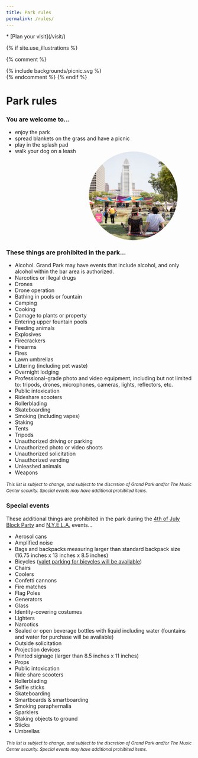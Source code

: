 ```yaml
---
title: Park rules
permalink: /rules/
---
```


<nav markdown="1">
* [Plan your visit](/visit/)
</nav>

{% if site.use_illustrations %}
<style>
.illustration {
  grid-column: -3/-1;
  grid-row: 1/6;
}
.illustration svg {
  height: 15vmax;
  width: 15vmax;
  margin-top: 1em;
  margin-left: 1em;
}
main h1,
main h1 + h3,
main h1 + h3 + ul {
  grid-column-end: -3;
}
main > nav:first-child {
  grid-row-start: 1;
}
main > h1 + nav {
    grid-column-end: -3;
}

h1 + h3 + ul + figure {
  width: calc(100vw - 3em);
  height: calc(100vw - 3em);
  border-radius: 50%;
}
h1 + h3 + ul + figure img {
  display: block;
  width: calc(100vw - 3.75em);
  height: calc(100vw - 3.75em);
  object-fit: cover;
  border-radius: 50%;
  max-width: none;
}
@media (min-width: 60em) {
  h1 + h3 + ul + figure {
    width: auto;
    height: auto;
    grid-column: -3/-1;
    grid-row: 3/6;
    justify-self: end;
    align-self: start;
    margin-bottom: 0;
    margin-top: -1.5em;
  }
  h1 + h3 + ul + figure img {
    width: 25vw;
    height: 25vw;
  }
}
@media (min-width: 80em) {
  h1 + h3 + ul + figure {
    margin-right: 5vw;
    grid-row: 2/6;
  }
  h1 + h3 + ul + figure img {
    width: calc(2.5/8 * 100vw - 3em);
    height: calc(2.5/8 * 100vw - 3em);
  }
}
</style>

{% comment %}
<div class="illustration">
{% include backgrounds/picnic.svg %}
</div>
{% endcomment %}
{% endif %}

Park rules
==========

### You are welcome to...

*   enjoy the park
*   spread blankets on the grass and have a picnic
*   play in the splash pad
*   walk your dog on a leash

<figure>
  <img src="/uploads/programs/sunday-sessions-5.jpg" alt="" height="500" />
</figure>

<main class="lime-light" markdown="1">

### These things are prohibited in the park…

*   Alcohol. Grand Park may have events that include alcohol, and only alcohol within the bar area is authorized.
*   Narcotics or illegal drugs
*   Drones
*   Drone operation 
*   Bathing in pools or fountain
*   Camping
*   Cooking
*   Damage to plants or property
*   Entering upper fountain pools
*   Feeding animals
*   Explosives
*   Firecrackers
*   Firearms
*   Fires
*   Lawn umbrellas
*   Littering (including pet waste)
*   Overnight lodging
*   Professional-grade photo and video equipment, including but not limited to: tripods, drones, microphones, cameras, lights, reflectors, etc.
*   Public intoxication
*   Rideshare scooters
*   Rollerblading
*   Skateboarding
*   Smoking (including vapes)
*   Staking
*   Tents
*   Tripods
*   Unauthorized driving or parking
*   Unauthorized photo or video shoots
*   Unauthorized solicitation
*   Unauthorized vending
*   Unleashed animals
*   Weapons

<small><i>This list is subject to change, and subject to the discretion of Grand Park and/or The Music Center security. Special events may have additional prohibited items.</i></small>

### Special events

These additional things are prohibited in the park during the [4th of July Block Party](/4thofjuly/) and [N.Y.E.L.A.](/nyela/) events…

* Aerosol cans 
* Amplified noise
* Bags and backpacks measuring larger than standard backpack size (16.75 inches x 13 inches x 8.5 inches)
* Bicycles ([valet parking for bicycles will be available](/4thofjuly/#bicycles))
* Chairs
* Coolers
* Confetti cannons
* Fire matches 
* Flag Poles
* Generators
* Glass
* Identity-covering costumes
* Lighters
* Narcotics
* Sealed or open beverage bottles with liquid including water (fountains and water for purchase will be available)
* Outside solicitation 
* Projection devices 
* Printed signage (larger than 8.5 inches x 11 inches)
* Props
* Public intoxication
* Ride share scooters
* Rollerblading
* Selfie sticks
* Skateboarding
* Smartboards & smartboarding
* Smoking paraphernalia
* Sparklers
* Staking objects to ground
* Sticks
* Umbrellas

<small><i>This list is subject to change, and subject to the discretion of Grand Park and/or The Music Center security. Special events may have additional prohibited items.</i></small>

</main>
